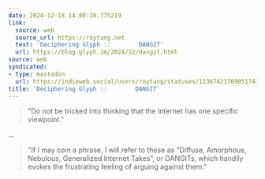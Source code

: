 ```yaml
---
date: 2024-12-18 14:08:28.775219
link:
  source: web
  source_url: https://roytang.net
  text: 'Deciphering Glyph ::        DANGIT'
  url: https://blog.glyph.im/2024/12/dangit.html
source: web
syndicated:
- type: mastodon
  url: https://indieweb.social/users/roytang/statuses/113674217690517437
title: 'Deciphering Glyph ::        DANGIT'
---
```


> "Do not be tricked into thinking that the Internet has one specific viewpoint."

...

> "If I may coin a phrase, I will refer to these as “Diffuse, Amorphous, Nebulous, Generalized Internet Takes”, or DANGITs, which handily evokes the frustrating feeling of arguing against them."